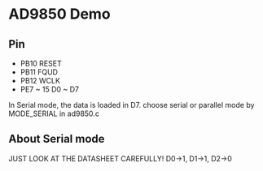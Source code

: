 # AD9850 Demo

## Pin
+ PB10      RESET
+ PB11      FQUD
+ PB12      WCLK
+ PE7 ~ 15  D0 ~ D7

In Serial mode, the data is loaded in D7.
choose serial or parallel mode by MODE_SERIAL in ad9850.c

## About Serial mode
JUST LOOK AT THE DATASHEET CAREFULLY!
D0->1, D1->1, D2->0